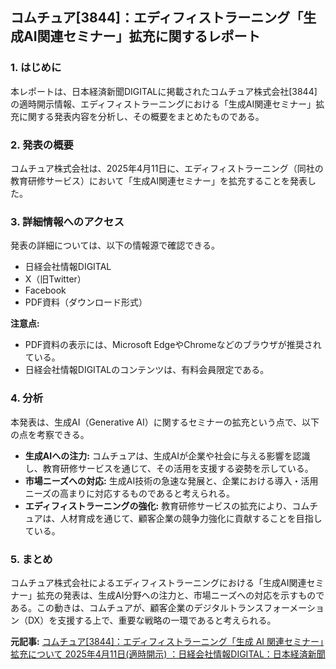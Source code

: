 ## コムチュア[3844]：エディフィストラーニング「生成AI関連セミナー」拡充に関するレポート

### 1. はじめに

本レポートは、日本経済新聞DIGITALに掲載されたコムチュア株式会社[3844]の適時開示情報、エディフィストラーニングにおける「生成AI関連セミナー」拡充に関する発表内容を分析し、その概要をまとめたものである。

### 2. 発表の概要

コムチュア株式会社は、2025年4月11日に、エディフィストラーニング（同社の教育研修サービス）において「生成AI関連セミナー」を拡充することを発表した。

### 3. 詳細情報へのアクセス

発表の詳細については、以下の情報源で確認できる。

* 日経会社情報DIGITAL
* X（旧Twitter）
* Facebook
* PDF資料（ダウンロード形式）

**注意点:**

* PDF資料の表示には、Microsoft EdgeやChromeなどのブラウザが推奨されている。
* 日経会社情報DIGITALのコンテンツは、有料会員限定である。

### 4. 分析

本発表は、生成AI（Generative AI）に関するセミナーの拡充という点で、以下の点を考察できる。

* **生成AIへの注力:** コムチュアは、生成AIが企業や社会に与える影響を認識し、教育研修サービスを通じて、その活用を支援する姿勢を示している。
* **市場ニーズへの対応:** 生成AI技術の急速な発展と、企業における導入・活用ニーズの高まりに対応するものであると考えられる。
* **エディフィストラーニングの強化:** 教育研修サービスの拡充により、コムチュアは、人材育成を通じて、顧客企業の競争力強化に貢献することを目指している。

### 5. まとめ

コムチュア株式会社によるエディフィストラーニングにおける「生成AI関連セミナー」拡充の発表は、生成AI分野への注力と、市場ニーズへの対応を示すものである。この動きは、コムチュアが、顧客企業のデジタルトランスフォーメーション（DX）を支援する上で、重要な戦略の一環であると考えられる。


**元記事:** [コムチュア[3844]：エディフィストラーニング「生成 AI 関連セミナー」拡充について 2025年4月11日(適時開示) ：日経会社情報DIGITAL：日本経済新聞](https://www.nikkei.com/markets/company/sys/redirect_dis.aspr?ano=f9no9q&t=https://www.nikkei.com/nkd/disclosure/tdnr/20250411513726/)
